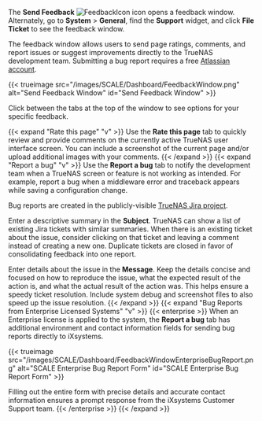&NewLine;

The **Send Feedback** ![FeedbackIcon](/images/SCALE/Dashboard/FeedbackIcon.png "Feedback Icon") icon opens a feedback window.
Alternately, go to **System** > **General**, find the **Support** widget, and click **File Ticket** to see the feedback window.

The feedback window allows users to send page ratings, comments, and report issues or suggest improvements directly to the TrueNAS development team.
Submitting a bug report requires a free [Atlassian account](https://id.atlassian.com/signup).

{{< trueimage src="/images/SCALE/Dashboard/FeedbackWindow.png" alt="Send Feedback Window" id="Send Feedback Window" >}}

Click between the tabs at the top of the window to see options for your specific feedback.

{{< expand "Rate this page" "v" >}}
Use the **Rate this page** tab to quickly review and provide comments on the currently active TrueNAS user interface screen.
You can include a screenshot of the current page and/or upload additional images with your comments.
{{< /expand >}}
{{< expand "Report a bug" "v" >}}
Use the **Report a bug** tab to notify the development team when a TrueNAS screen or feature is not working as intended.
For example, report a bug when a middleware error and traceback appears while saving a configuration change.

Bug reports are created in the publicly-visible [TrueNAS Jira project](https://ixsystems.atlassian.net/jira/software/c/projects/NAS/).

Enter a descriptive summary in the **Subject**.
TrueNAS can show a list of existing Jira tickets with similar summaries.
When there is an existing ticket about the issue, consider clicking on that ticket and leaving a comment instead of creating a new one.
Duplicate tickets are closed in favor of consolidating feedback into one report.

Enter details about the issue in the **Message**.
Keep the details concise and focused on how to reproduce the issue, what the expected result of the action is, and what the actual result of the action was.
This helps ensure a speedy ticket resolution.
Include system debug and screenshot files to also speed up the issue resolution.
{{< /expand >}}
{{< expand "Bug Reports from Enterprise Licensed Systems" "v" >}}
{{< enterprise >}}
When an Enterprise license is applied to the system, the **Report a bug** tab has additional environment and contact information fields for sending bug reports directly to iXsystems.

{{< trueimage src="/images/SCALE/Dashboard/FeedbackWindowEnterpriseBugReport.png" alt="SCALE Enterprise Bug Report Form" id="SCALE Enterprise Bug Report Form" >}}

Filling out the entire form with precise details and accurate contact information ensures a prompt response from the iXsystems Customer Support team.
{{< /enterprise >}}
{{< /expand >}}
